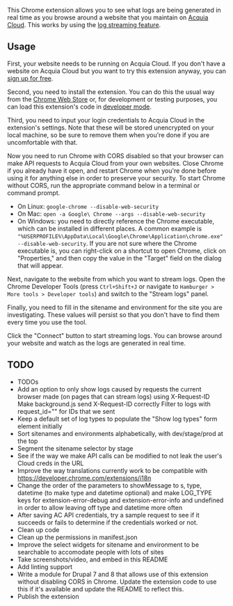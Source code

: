 This Chrome extension allows you to see what logs are being generated in real
time as you browse around a website that you maintain on
[Acquia Cloud](https://www.acquia.com/products-services/acquia-cloud). This
works by using the
[log streaming feature](https://docs.acquia.com/cloud/configure/logging/stream).

## Usage

First, your website needs to be running on Acquia Cloud. If you don't have a
website on Acquia Cloud but you want to try this extension anyway, you can
[sign up for free](https://insight.acquia.com/free).

Second, you need to install the extension. You can do this the usual way from the
[Chrome Web Store](https://chrome.google.com/webstore/category/extensions) or,
for development or testing purposes, you can load this extension's code in
[developer mode](https://developer.chrome.com/extensions/getstarted#unpacked).

Third, you need to input your login credentials to Acquia Cloud in the
extension's settings. Note that these will be stored unencrypted on your local
machine, so be sure to remove them when you're done if you are uncomfortable
with that.

Now you need to run Chrome with CORS disabled so that your browser can make API
requests to Acquia Cloud from your own websites. Close Chrome if you already
have it open, and restart Chrome when you're done before using it for anything
else in order to preserve your security. To start Chrome without CORS, run the
appropriate command below in a terminal or command prompt.

- On Linux: `google-chrome --disable-web-security`
- On Mac: `open -a Google\ Chrome --args --disable-web-security`
- On Windows: you need to directly reference the Chrome executable, which can
  be installed in different places. A common example is
  `"%USERPROFILE%\AppData\Local\Google\Chrome\Application\chrome.exe" --disable-web-security`.
  If you are not sure where the Chrome executable is, you can right-click on a
  shortcut to open Chrome, click on "Properties," and then copy the value in
  the "Target" field on the dialog that will appear.

Next, navigate to the website from which you want to stream logs. Open the
Chrome Developer Tools (press `Ctrl+Shift+J` or navigate to
`Hamburger > More tools > Developer tools`) and switch to the "Stream logs"
panel.

Finally, you need to fill in the sitename and environment for the site you are
investigating. These values will persist so that you don't have to find them
every time you use the tool.

Click the "Connect" button to start streaming logs. You can browse around your
website and watch as the logs are generated in real time.

## TODO

- TODOs
- Add an option to only show logs caused by requests the current browser made (on pages that can stream logs) using X-Request-ID
    Make background.js send X-Request-ID correctly
    Filter to logs with request_id="<id>" for IDs that we sent
- Keep a default set of log types to populate the "Show log types" form element initially
- Sort sitenames and environments alphabetically, with dev/stage/prod at the top
- Segment the sitename selector by stage
- See if the way we make API calls can be modified to not leak the user's Cloud creds in the URL
- Improve the way translations currently work to be compatible with https://developer.chrome.com/extensions/i18n
- Change the order of the parameters to showMessage to s, type, datetime (to make type and datetime optional) and make LOG_TYPE keys for extension-error-debug and extension-error-info and undefined in order to allow leaving off type and datetime more often
- After saving AC API credentials, try a sample request to see if it succeeds or fails to determine if the credentials worked or not.
- Clean up code
- Clean up the permissions in manifest.json
- Improve the select widgets for sitename and environment to be searchable to accomodate people with lots of sites
- Take screenshots/video, and embed in this README
- Add linting support
- Write a module for Drupal 7 and 8 that allows use of this extension without disabling CORS in Chrome. Update the extension code to use this if it's available and update the README to reflect this.
- Publish the extension
